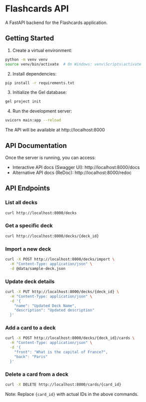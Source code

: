 # Flashcards API

A FastAPI backend for the Flashcards application.

## Getting Started

1. Create a virtual environment:
```bash
python -m venv venv
source venv/bin/activate  # On Windows: venv\Scripts\activate
```

2. Install dependencies:
```bash
pip install -r requirements.txt
```

3. Initialize the Gel database:

```bash
gel project init
```

4. Run the development server:
```bash
uvicorn main:app --reload
```

The API will be available at http://localhost:8000

## API Documentation

Once the server is running, you can access:
- Interactive API docs (Swagger UI): http://localhost:8000/docs
- Alternative API docs (ReDoc): http://localhost:8000/redoc

## API Endpoints

### List all decks
```bash
curl http://localhost:8000/decks
```

### Get a specific deck
```bash
curl http://localhost:8000/decks/{deck_id}
```

### Import a new deck
```bash
curl -X POST http://localhost:8000/decks/import \
  -H "Content-Type: application/json" \
  -d @data/sample-deck.json
```

### Update deck details
```bash
curl -X PUT http://localhost:8000/decks/{deck_id} \
  -H "Content-Type: application/json" \
  -d '{
    "name": "Updated Deck Name",
    "description": "Updated description"
  }'
```

### Add a card to a deck
```bash
curl -X POST http://localhost:8000/decks/{deck_id}/cards \
  -H "Content-Type: application/json" \
  -d '{
    "front": "What is the capital of France?",
    "back": "Paris"
  }'
```

### Delete a card from a deck
```bash
curl -X DELETE http://localhost:8000/cards/{card_id}
```

Note: Replace `{card_id}` with actual IDs in the above commands. 
